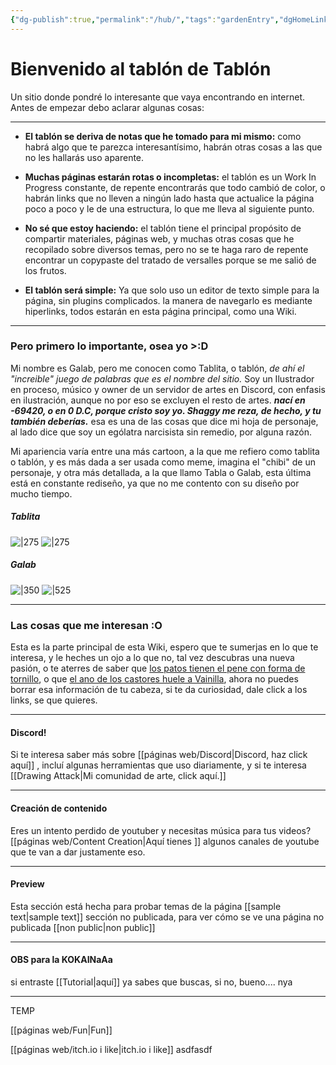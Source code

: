 ```yaml
---
{"dg-publish":true,"permalink":"/hub/","tags":"gardenEntry","dgHomeLink":true,"dgPassFrontmatter":false}
---
```



# Bienvenido al tablón de Tablón
Un sitio donde pondré lo interesante que vaya encontrando en internet. Antes de empezar debo aclarar algunas cosas: 

--- 

- **El tablón se deriva de notas que he tomado para mi mismo:** como habrá algo que te parezca interesantísimo, habrán otras cosas a las que no les hallarás uso aparente.
		
-  **Muchas páginas estarán rotas o incompletas:** el tablón es un Work In Progress constante, de repente encontrarás que todo cambió de color, o habrán links que no lleven a ningún lado hasta que actualice la página poco a poco y le de una estructura, lo que me lleva al siguiente punto.
		
- **No sé que estoy haciendo:** el tablón tiene el principal propósito de compartir materiales, páginas web, y muchas otras cosas que he recopilado sobre diversos temas, pero no se te haga raro de repente encontrar un copypaste del tratado de versalles porque se me salió de los frutos.

- **El tablón será simple:** Ya que solo uso un editor de texto simple para la página, sin plugins complicados. la manera de navegarlo es mediante hiperlinks, todos estarán en esta página principal, como una Wiki. 

---

### Pero primero lo importante, osea yo >:D

 Mi nombre es Galab, pero me conocen como Tablita, o tablón, *de ahí el "increible" juego de palabras que es el nombre del sitio.*  Soy un Ilustrador en proceso, músico y owner de un servidor de artes en Discord, con enfasis en ilustración, aunque no por eso se excluyen el resto de artes. ***nací en -69420, o en 0 D.C, porque cristo soy yo. Shaggy me reza, de hecho, y tu también deberías.***  esa es una de las cosas que dice mi hoja de personaje, al lado dice que soy un ególatra narcisista sin remedio, por alguna razón.

Mi apariencia varía entre una más cartoon, a la que me refiero como tablita o tablón, y es más dada a ser usada como meme, imagina el "chibi" de un personaje, y otra más detallada, a la que llamo Tabla o Galab, esta última está en constante rediseño, ya que no me contento con su diseño por mucho tiempo.

##### Tablita

![|275](https://i.imgur.com/7oO0RJr.gif)  ![|275](https://i.imgur.com/OrSSfZv.png)

##### Galab

![|350](https://i.imgur.com/uZbFPRi.png)  ![|525](https://i.imgur.com/roJfinS.gif)


---

### Las cosas que me interesan :O

Esta es la parte principal de esta Wiki, espero que te sumerjas en lo que te interesa, y le heches un ojo a lo que no, tal vez descubras una nueva pasión, o te aterres de saber que [los patos tienen el pene con forma de tornillo](https://cdnb.20m.es/sites/76/2018/11/El-largo-y-curioso-pene-del-pato-sudamericano-%E2%80%98malvas%C3%ADa-argentina%E2%80%99.jpg), o que [el ano de los castores huele a Vainilla](https://www.wikiwand.com/es/Cast%C3%B3reo), ahora no puedes borrar esa información de tu cabeza, si te da curiosidad, dale click a los links, se que quieres.

---

#### Discord!

Si te interesa saber más sobre  [[páginas web/Discord|Discord, haz click aquí]] , incluí algunas herramientas que uso diariamente,  y si te interesa  [[Drawing Attack|Mi comunidad de arte, click aquí.]] 

---

#### Creación de contenido

Eres un intento perdido de  youtuber y necesitas música para tus videos? [[páginas web/Content Creation|Aquí tienes ]] algunos canales de youtube que te van a dar justamente eso.

---

#### Preview

Esta sección está hecha para probar temas de la página [[sample text|sample text]]
sección no publicada, para ver cómo se ve una página no publicada [[non public|non public]]


---

#### OBS para la KOKAINaAa

si entraste [[Tutorial|aquí]] ya sabes que buscas, si no, bueno.... nya


---

TEMP

[[páginas web/Fun|Fun]]

[[páginas web/itch.io i like|itch.io i like]]
 asdfasdf
